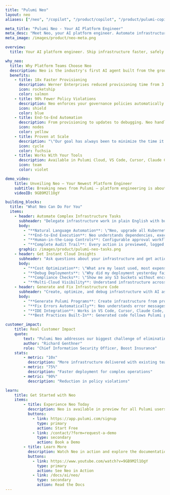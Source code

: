 ```yaml
---
title: "Pulumi Neo"
layout: neo
aliases: ["/neo", "/copilot", "/product/copilot", "/product/pulumi-copilot"]

meta_title: "Pulumi Neo - Your AI Platform Engineer"
meta_desc: "Meet Neo, your AI platform engineer. Automate infrastructure provisioning, governance, and optimization with enterprise controls."
meta_image: /images/product/neo-meta.png

overview:
  title: Your AI platform engineer. Ship infrastructure faster, safely.

why_neo:
  title: Why Platform Teams Choose Neo
  description: Neo is the industry's first AI agent built from the ground up to execute, govern, and optimize complex cloud automation at enterprise scale. Unlike generic AI tools, Neo understands infrastructure dependencies, respects your policies, and works within your existing Pulumi governance.
  benefits:
    - title: 18x Faster Provisioning
      description: Werner Enterprises reduced provisioning time from 3 days to 4 hours. Automate complex multi-cloud deployments in minutes.
      icon: rocketship
      color: salmon
    - title: 90% Fewer Policy Violations
      description: Neo enforces your governance policies automatically. RBAC, compliance rules, and security standards built into every action.
      icon: shield
      color: blue
    - title: End-to-End Automation
      description: From provisioning to updates to debugging. Neo handles the full infrastructure lifecycle, not just code generation.
      icon: nodes
      color: yellow
    - title: Proven at Scale
      description: "\"Our goal has always been to minimize the time it takes an engineer to go from an idea to an experiment in production. We're excited to see Pulumi pushing automation further.\" — Jk Jensen, Team Lead at Mysten Labs"
      icon: cycle
      color: fuchsia
    - title: Works With Your Tools
      description: Available in Pulumi Cloud, VS Code, Cursor, Claude Code, and Windsurf through our MCP server.
      icon: team
      color: violet

demo_video:
    title: Unveiling Neo – Your Newest Platform Engineer
    subtitle: Breaking news from Pulumi – platform engineering is about to change.
    videoID: 9GB9M2l1OgY

building_blocks:
  title: "What Neo Can Do For You"
  items:
    - header: Automate Complex Infrastructure Tasks
      subheader: "Delegate infrastructure work in plain English with built-in governance:"
      body:
        - "**Natural Language Automation**: \"Neo, upgrade all Kubernetes clusters to the latest stable version.\""
        - "**End-to-End Execution**: Neo understands dependencies, executes changes, monitors outcomes, and maintains compliance."
        - "**Human-in-the-Loop Controls**: Configurable approval workflows - you decide how much autonomy Neo has."
        - "**Complete Audit Trail**: Every action is previewed, logged, and reversible with full history."
      graphic: /images/product/pulumi-neo-tasks.png
    - header: Get Instant Cloud Insights
      subheader: "Ask questions about your infrastructure and get actionable answers:"
      body:
        - "**Cost Optimization**: \"What are my least used, most expensive resources?\""
        - "**Debug Deployments**: \"Why did my deployment yesterday fail?\""
        - "**Compliance Checks**: \"Show me any S3 buckets without encryption enabled.\""
        - "**Multi-Cloud Visibility**: Understand infrastructure across AWS, Azure, Google Cloud, and 160+ providers."
    - header: Generate and Fix Infrastructure Code
      subheader: "Create, optimize, and debug infrastructure with AI assistance:"
      body:
        - "**Generate Pulumi Programs**: Create infrastructure from prompts in TypeScript, Python, Go, or any supported language."
        - "**Fix Errors Automatically**: Neo understands error messages and can fix issues in your infrastructure code."
        - "**IDE Integration**: Works in VS Code, Cursor, Claude Code, and Windsurf through our MCP server."
        - "**Best Practices Built-In**: Generated code follows Pulumi patterns from millions of production deployments."

customer_impact:
    title: Real Customer Impact
    quote:
        text: "Pulumi Neo addresses our biggest challenge of eliminating the infrastructure bottleneck that slows down our entire engineering organization. To get to market faster, we require infrastructure intelligence that understands our environment, respects our guardrails, and keeps humans in the loop so we can move faster, safely."
        author: "Richard Genthner"
        role: "Chief Information Security Officer, Boost Insurance"
    stats:
        - metric: "10x"
          description: "More infrastructure delivered with existing teams"
        - metric: "75%"
          description: "Faster deployment for complex operations"
        - metric: "90%"
          description: "Reduction in policy violations"

learn:
    title: Get Started with Neo
    items:
        - title: Experience Neo Today
          description: Neo is available in preview for all Pulumi users. Experience the future of platform engineering automation.
          buttons:
            - link: https://app.pulumi.com/signup
              type: primary
              action: Start Free
            - link: /contact/?form=request-a-demo
              type: secondary
              action: Book a Demo
        - title: Learn More
          description: Watch Neo in action and explore the documentation to understand its full capabilities.
          buttons:
            - link: https://www.youtube.com/watch?v=9GB9M2l1OgY
              type: primary
              action: See Neo in Action
            - link: /docs/ai/neo/
              type: secondary
              action: Read the Docs
---
```

